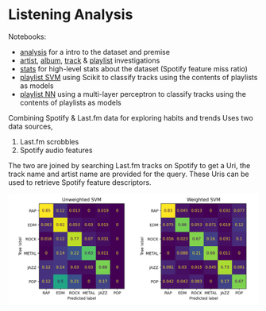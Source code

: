 # Listening Analysis

Notebooks:
* [analysis](analysis.ipynb) for a intro to the dataset and premise
* [artist](artist.ipynb), [album](./album.ipynb), [track](./track.ipynb) & [playlist](playlist.ipynb) investigations
* [stats](stats.ipynb) for high-level stats about the dataset (Spotify feature miss ratio)
* [playlist SVM](./playlist-svm.ipynb) using Scikit to classify tracks using the contents of playlists as models
* [playlist NN](./playlist-nn.ipynb) using a multi-layer perceptron to classify tracks using the contents of playlists as models

Combining Spotify & Last.fm data for exploring habits and trends
Uses two data sources,

1. Last.fm scrobbles
2. Spotify audio features

The two are joined by searching Last.fm tracks on Spotify to get a Uri, the track name and artist name are provided for the query.
These Uris can be used to retrieve Spotify feature descriptors.

![SVM Comparison](docs/w-uw-svm.png)